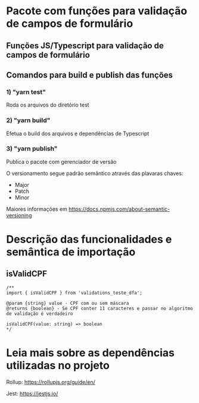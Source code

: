 # Pacote com funções para validação de campos de formulário

## Funções JS/Typescript para validação de campos de formulário

## Comandos para build e publish das funções

### 1) "yarn test"

Roda os arquivos do diretório test

### 2) "yarn build"

Efetua o build dos arquivos e dependências de Typescript

### 3) "yarn publish"

Publica o pacote com gerenciador de versão

O versionamento segue padrão semântico através das plavaras chaves:

- Major
- Patch
- Minor

Maiores informações em https://docs.npmjs.com/about-semantic-versioning

# Descrição das funcionalidades e semântica de importação

## isValidCPF

```
/**
import { isValidCPF } from 'validations_teste_dfa';

@param {string} value - CPF com ou sem máscara
@returns {boolean} - Se CPF conter 11 caracteres e passar no algoritmo de validação é verdadeiro

isValidCPF(value: string) => boolean
*/
```
# Leia mais sobre as dependências utilizadas no projeto

Rollup: https://rollupjs.org/guide/en/

Jest: https://jestjs.io/
